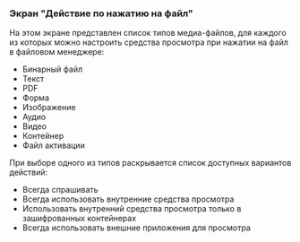 ### Экран "Действие по нажатию на файл"

На этом экране представлен список типов медиа-файлов, для каждого из которых можно настроить средства просмотра при нажатии на файл в файловом менеджере:
-   Бинарный файл
-   Текст
-   PDF
-   Форма
-   Изображение
-   Аудио
-   Видео
-   Контейнер
-   Файл активации

При выборе одного из типов раскрывается список доступных вариантов действий:
-   Всегда спрашивать
-   Всегда использовать внутренние средства просмотра
-   Использовать внутренний средства просмотра только в зашифрованных контейнерах
-   Всегда использовать внешние приложения для просмотра
